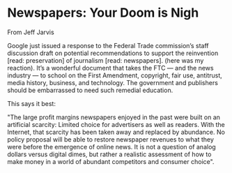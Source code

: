 # Newspapers: Your Doom is Nigh

From Jeff Jarvis

Google just issued a response to the Federal Trade commission’s staff discussion draft on potential recommendations to support the reinvention [read: preservation] of journalism [read: newspapers]. (here was my reaction). It’s a wonderful document that takes the FTC — and the news industry — to school on the First Amendment, copyright, fair use, antitrust, media history, business, and technology. The government and publishers should be embarrassed to need such remedial education.

This says it best:

"The large profit margins newspapers enjoyed in the past were built on an artificial scarcity: Limited choice for advertisers as well as readers. With the Internet, that scarcity has been taken away and replaced by abundance. No policy proposal will be able to restore newspaper revenues to what they were before the emergence of online news. It is not a question of analog dollars versus digital dimes, but rather a realistic assessment of how to make money in a world of abundant competitors and consumer choice".
